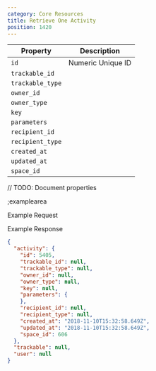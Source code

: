 ```yaml
---
category: Core Resources
title: Retrieve One Activity
position: 1420
---
```


| Property | Description |
|---|---|
| `id` | Numeric Unique ID |
| `trackable_id` | |
| `trackable_type` |  |
| `owner_id` |  |
| `owner_type` |  |
| `key` |  |
| `parameters` |  |
| `recipient_id` |  |
| `recipient_type` |  |
| `created_at` |  |
| `updated_at` |  |
| `space_id` |  |

// TODO: Document properties

;examplearea

Example Request

<RequestExample url="https://mapi.storyblok.com/v1/spaces/606/activities/5405"></RequestExample>

Example Response

```json
{
  "activity": {
    "id": 5405,
    "trackable_id": null,
    "trackable_type": null,
    "owner_id": null,
    "owner_type": null,
    "key": null,
    "parameters": {
    },
    "recipient_id": null,
    "recipient_type": null,
    "created_at": "2018-11-10T15:32:58.649Z",
    "updated_at": "2018-11-10T15:32:58.649Z",
    "space_id": 606
  },
  "trackable": null,
  "user": null
}
```